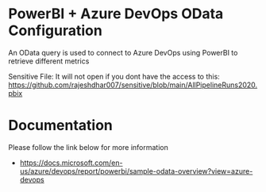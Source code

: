 # PowerBI + Azure DevOps OData Configuration
An OData query is used to connect to Azure DevOps using PowerBI to retrieve different metrics

Sensitive File: It will not open if you dont have the access to this:
https://github.com/rajeshdhar007/sensitive/blob/main/AllPipelineRuns2020.pbix

# Documentation
Please follow the link below for more information
- https://docs.microsoft.com/en-us/azure/devops/report/powerbi/sample-odata-overview?view=azure-devops
